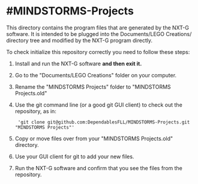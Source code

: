 #MINDSTORMS-Projects
===================

This directory contains the program files that are generated by the NXT-G software. It is intended to 
be plugged into the Documents/LEGO Creations/ directory tree and modified by the NXT-G program directly.

To check initialize this repository correctly you need to follow these steps:

1. Install and run the NXT-G software __and then exit it.__
1. Go to the "Documents/LEGO Creations" folder on your computer.
1. Rename the "MINDSTORMS Projects" folder to "MINDSTORMS Projects.old"
1. Use the git command line (or a good git GUI client) to check out the repository, as in: 

		'git clone git@github.com:DependablesFLL/MINDSTORMS-Projects.git "MINDSTORMS Projects"'

1. Copy or move files over from your "MINDSTORMS Projects.old" directory.
1. Use your GUI client for git to add your new files.
1. Run the NXT-G software and confirm that you see the files from the repository.


